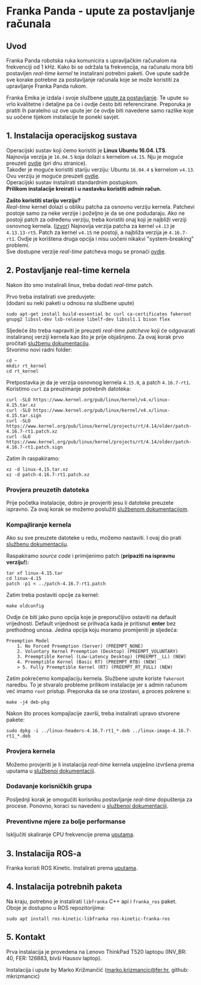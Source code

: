 # Franka Panda - upute za postavljanje računala

## Uvod
Franka Panda robotska ruka komunicira s upravljačkim računalom na frekvenciji od 1 kHz. Kako bi se održala ta frekvencija, na računalu mora biti postavljen *real-time kernel* te instalirani potrebni paketi. Ove upute sadrže sve korake potrebne za postavljanje računala koje se može koristiti za upravljanje Franka Panda rukom.

Franka Emika je izdala i svoje službene [upute za postavljanje](https://frankaemika.github.io/docs/overview.html). Te upute su vrlo kvalitetne i detaljne pa će i ovdje često biti referencirane. Preporuka je pratiti ih paralelno uz ove upute jer će ovdje biti navedene samo razlike koje su uočene tijekom instalacije te poneki savjet.

## 1. Instalacija operacijskog sustava
Operacijski sustav koji ćemo koristiti je **Linux Ubuntu 16.04. LTS**.<br>
Najnovija verzija je `16.04.5` koja dolazi s kernelom `v4.15`. Nju je moguće preuzeti [ovdje](http://releases.ubuntu.com/xenial/) (pri dnu stranice).<br>
Također je moguće koristiti stariju verziju: Ubuntu `16.04.4` s kernelom `v4.13`. Ovu verziju je moguće preuzeti [ovdje](http://old-releases.ubuntu.com/releases/16.04.4/).<br>
Operacijski sustav instalirati standardnim postupkom.<br>
**Prilikom instalacije kreirati i u nastavku koristiti *admin* račun.**

**Zašto koristiti stariju verziju?**<br>
*Real-time* kernel dolazi u obliku patcha za osnovnu verziju kernela. Patchevi postoje samo za neke verzije i poželjno je da se one podudaraju. Ako ne postoji patch za određenu verziju, treba koristiti onaj koji je najbliži verziji osnovnog kernela. ([izvor](https://frankaemika.github.io/docs/installation.html#setting-up-the-real-time-kernel)) Najnovija verzija patcha za kernel `v4.13` je `4.13.13-rt5`. Patch za kernel `v4.15` ne postoji, a najbliža verzija je `4.16.7-rt1`. Ovdje je korištena druga opcija i nisu uočeni nikakvi "system-breaking" problemi.<br>
Sve dostupne verzije *real-time* patcheva mogu se pronaći [ovdje](https://www.kernel.org/pub/linux/kernel/projects/rt/).

## 2. Postavljanje real-time kernela
Nakon što smo instalirali linux, treba dodati *real-time* patch.

Prvo treba instalirati sve preduvjete:<br>
(dodani su neki paketi u odnosu na službene upute)

    sudo apt-get install build-essential bc curl ca-certificates fakeroot gnupg2 libssl-dev lsb-release libelf-dev libssl1.1 bison flex

Sljedeće što treba napraviti je preuzeti *real-time patcheve* koji će odgovarati instaliranoj verziji kernela kao što je prije objašnjeno. Za ovaj korak prvo pročitati [službenu dokumentaciju](https://frankaemika.github.io/docs/installation.html#setting-up-the-real-time-kernel).<br>
Stvorimo novi radni folder:
    
    cd ~
    mkdir rt_kernel
    cd rt_kernel

Pretpostavka je da je verzija osnovnog kernela `4.15.0`, a patch `4.16.7-rt1`.<br>
Koristimo `curl` za preuzimanje potrebnih datoteka:

    curl -SLO https://www.kernel.org/pub/linux/kernel/v4.x/linux-4.15.tar.xz
    curl -SLO https://www.kernel.org/pub/linux/kernel/v4.x/linux-4.15.tar.sign
    curl -SLO https://www.kernel.org/pub/linux/kernel/projects/rt/4.14/older/patch-4.16.7-rt1.patch.xz
    curl -SLO https://www.kernel.org/pub/linux/kernel/projects/rt/4.14/older/patch-4.16.7-rt1.patch.sign
    
Zatim ih raspakiramo:

    xz -d linux-4.15.tar.xz
    xz -d patch-4.16.7-rt1.patch.xz
    
### Provjera preuzetih datoteka
Prije početka instalacije, dobro je provjeriti jesu li datoteke preuzete ispravno. Za ovaj korak se možemo poslužiti [službenom dokumentacijom](https://frankaemika.github.io/docs/installation.html#verifying-file-integrity).

### Kompajliranje kernela
Ako su sve preuzete datoteke u redu, možemo nastaviti. I ovaj dio prati [službenu dokumentaciju](https://frankaemika.github.io/docs/installation.html#compiling-the-kernel).

Raspakiramo *source code* i primijenimo patch (**pripaziti na ispravnu verziju!**):

    tar xf linux-4.15.tar
    cd linux-4.15
    patch -p1 < ../patch-4.16.7-rt1.patch
    
Zatim treba postaviti opcije za kernel:

    make oldconfig
    
Ovdje će biti jako puno opcija koje je preporučljivo ostaviti na default vrijednosti. Default vrijednost se prihvaća kada je pritisnut **enter** bez prethodnog unosa. Jedina opcija koju moramo promijeniti je sljedeća:

    Preemption Model
        1. No Forced Preemption (Server) (PREEMPT_NONE)
        2. Voluntary Kernel Preemption (Desktop) (PREEMPT_VOLUNTARY)
        3. Preemptible Kernel (Low-Latency Desktop) (PREEMPT__LL) (NEW)
        4. Preemptible Kernel (Basic RT) (PREEMPT_RTB) (NEW)
        > 5. Fully Preemptible Kernel (RT) (PREEMPT_RT_FULL) (NEW)

Zatim pokrećemo kompajlaciju kernela. Službene upute koriste `fakeroot` naredbu. To je stvaralo probleme prilikom instalacije jer s admin računom već imamo `root` pristup. Preporuka da se ona izostavi, a proces pokrene s:

    make -j4 deb-pkg
    
Nakon što proces kompajlacije završi, treba instalirati upravo stvorene pakete:

    sudo dpkg -i ../linux-headers-4.16.7-rt1_*.deb ../linux-image-4.16.7-rt1_*.deb
    
### Provjera kernela
Možemo provjeriti je li instalacija *real-time* kernela uspješno izvršena prema uputama u [službenoj dokumentaciji](https://frankaemika.github.io/docs/installation.html#verifying-the-new-kernel).

### Dodavanje korisničkih grupa
Posljednji korak je omogućiti korisniku postavljanje *real-time* dopuštenja za procese. Ponovno, koraci su navedeni u [službenoj dokumentaciji](https://frankaemika.github.io/docs/installation.html#allow-a-user-to-set-real-time-permissions-for-its-processes).

### Preventivne mjere za bolje performanse
Isključiti skaliranje CPU frekvencije prema [uputama](https://frankaemika.github.io/docs/troubleshooting.html#disabling-cpu-frequency-scaling).

## 3. Instalacija ROS-a
Franka koristi ROS Kinetic. Instalirati prema [uputama](http://wiki.ros.org/kinetic/Installation/Ubuntu).

## 4. Instalacija potrebnih paketa
Na kraju, potrebno je instalirati `libfranka` C++ api i `franka_ros` paket.<br>
Oboje je dostupno u ROS repozitorijima:

    sudo apt install ros-kinetic-libfranka ros-kinetic-franka-ros
    
## 5. Kontakt
Prva instalacija je provedena na Lenovo ThinkPad T520 laptopu (INV_BR: 40, FER: 126883, bivši Hausov laptop).

Instalacija i upute by Marko Križmančić (marko.krizmancic@fer.hr, github: mkrizmancic)
